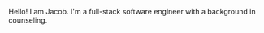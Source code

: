 Hello! I am Jacob. I'm a full-stack software engineer with a background in counseling. 

<!---
jacver/jacver is a ✨ special ✨ repository because its `README.md` (this file) appears on your GitHub profile.
You can click the Preview link to take a look at your changes.
--->
